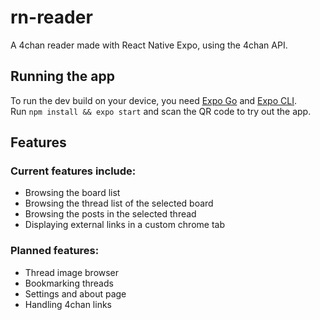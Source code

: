 # rn-reader
A 4chan reader made with React Native Expo, using the 4chan API.

## Running the app
To run the dev build on your device, you need [Expo Go](https://expo.dev/client) and [Expo CLI](https://docs.expo.dev/workflow/expo-cli/).  
Run `npm install && expo start` and scan the QR code to try out the app.

## Features
### Current features include:  
* Browsing the board list
* Browsing the thread list of the selected board
* Browsing the posts in the selected thread
* Displaying external links in a custom chrome tab

### Planned features:
* Thread image browser
* Bookmarking threads
* Settings and about page
* Handling 4chan links
